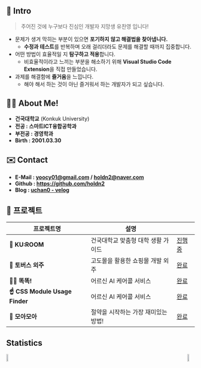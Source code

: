 ## 👋 Intro
> 주어진 것에 누구보다 진심인 개발자 지망생 유찬영 입니다!
- 문제가 생겨 막히는 부분이 있으면 **포기하지 않고 해결법을 찾아냅니다.**
  - **수정과 테스트**를 반복하며 오래 걸리더라도 문제를 해결할 때까지 집중합니다.
- 어떤 방법이 효율적일 지 **탐구하고 적용**합니다.
  - 비효율적이라고 느끼는 부분을 해소하기 위해 **Visual Studio Code Extension**을 직접 만들었습니다. 
- 과제를 해결함에 **즐거움**을 느낍니다.
  - 해야 해서 하는 것이 아닌 즐거워서 하는 개발자가 되고 싶습니다.

## 🙋‍♂️ About Me!
- **건국대학교** (Konkuk University)
- **전공 : 스마트ICT융합공학과** 
- **부전공 : 경영학과**
- **Birth : 2001.03.30**

## ✉️ Contact
- **E-Mail : yoocy01@gmail.com / holdn2@naver.com**
- **Github : https://github.com/holdn2**
- **Blog : [uchan0 - velog](https://velog.io/@uchan0)**

## 📃 프로젝트

| 프로젝트명 | 설명 |  |
|------------|------|--------|
| **🏫 KU:ROOM** | 건국대학교 맞춤형 대학 생활 가이드 | [진행중](https://github.com/KU-rum/KU-ROOM-Web) |
| **🧼 토버스 외주** | 고도몰을 활용한 쇼핑몰 개발 외주 | [완료](https://towbus.kr/) |
| **🤙🏻 똑똑!** | 어르신 AI 케어콜 서비스 | [완료](https://github.com/DND-HACKATON/frontend) |
| **☝️ CSS Module Usage Finder** | 어르신 AI 케어콜 서비스 | [완료](https://github.com/DND-HACKATON/frontend) |
| **💸 모아모아** | 절약을 시작하는 가장 재미있는 방법! | [완료](https://github.com/KUIT-MoaMoa/MoaMoa-Frontend) |

## Statistics
<div style="display: flex; justify-content: space-between; align-items: center;">
  <a href="https://github.com/devxb/gitanimals">
    <img src="https://render.gitanimals.org/farms/holdn2" width="49%" />
  </a>
  <a href="https://github.com/anuraghazra/github-readme-stats">
    <img src="https://github-readme-stats.vercel.app/api?username=holdn2&show_icons=true&theme=material-palenight&hide_border=true&bg_color=20232a&icon_color=ffd700&text_color=fff&title_color=ffd700&count_private=true" width="49%" />
  </a>
</div>
